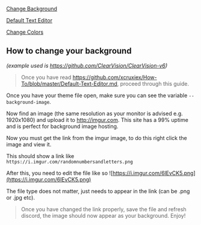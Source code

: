 [Change Background](https://xcruxiex.github.io/How-To/Change-Background)

[Default Text Editor](https://xcruxiex.github.io/How-To/Default-Text-Editor)

[Change Colors](https://xcruxiex.github.io/How-To/Change-Colors)

## **How to change your background**
*(example used is https://github.com/ClearVision/ClearVision-v6)*

> Once you have read https://github.com/xcruxiex/How-To/blob/master/Default-Text-Editor.md, proceed through this guide.

Once you have your theme file open, make sure you can see the variable `--background-image`.

Now find an image (the same resolution as your monitor is advised e.g. 1920x1080) and upload it to http://imgur.com. 
This site has a 99% uptime and is perfect for background image hosting.

Now you must get the link from the imgur image, to do this right click the image and view it. 

This should show a link like `https://i.imgur.com/randomnumbersandletters.png`

After this, you need to edit the file like so ![https://i.imgur.com/6lEvCK5.png](https://i.imgur.com/6lEvCK5.png)

The file type does not matter, just needs to appear in the link (can be .png or .jpg etc).

> Once you have changed the link properly, save the file and refresh discord, the image should now appear as your background. Enjoy!

